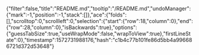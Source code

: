 {"filter":false,"title":"README.md","tooltip":"/README.md","undoManager":{"mark":-1,"position":-1,"stack":[]},"ace":{"folds":[],"scrolltop":0,"scrollleft":0,"selection":{"start":{"row":18,"column":0},"end":{"row":28,"column":0},"isBackwards":true},"options":{"guessTabSize":true,"useWrapMode":false,"wrapToView":true},"firstLineState":0},"timestamp":1572731988176,"hash":"c1b4c77b101fe86d5bb4a996686721d372d53648"}